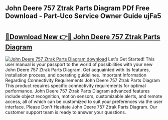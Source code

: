 ## John Deere 757 Ztrak Parts Diagram PDf Free Download - Part-Uco Service Owner Guide ujFa5

# <h2><a href="http://dfo2bbm.blite.top/?on=John+Deere+757+Ztrak+Parts+Diagram">🔗Download New 👉🔴 John Deere 757 Ztrak Parts Diagram</a></h2>

[![John Deere 757 Ztrak Parts Diagram download](https://i.imgur.com/lujVjoI.png)](http://dfo2bbm.blite.top/?on=John+Deere+757+Ztrak+Parts+Diagram)
Let's Get Started! This user manual is your passport to the world of possibilities with your new John Deere 757 Ztrak Parts Diagram. Get acquainted with its features, installation process, and operating guidelines. Important Information Regarding Connectivity Requirements John Deere 757 Ztrak Parts Diagram This product requires specific connectivity requirements for optimal performance. John Deere 757 Ztrak Parts Diagram advanced features include object recognition, motion sensors, customizable alerts, and remote access, all of which can be customized to suit your preferences via the user interface. Please Don't Hesitate John Deere 757 Ztrak Parts Diagram. Our customer support team is ready to answer your questions.
